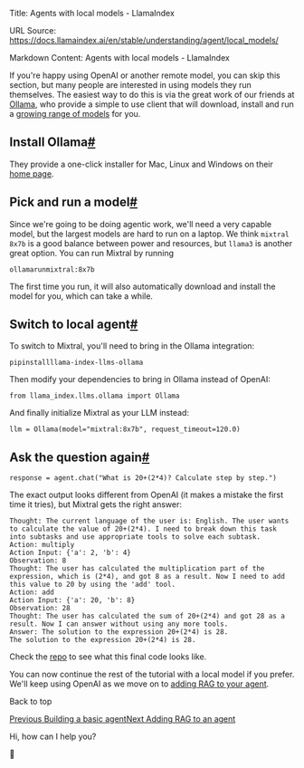 Title: Agents with local models - LlamaIndex

URL Source: https://docs.llamaindex.ai/en/stable/understanding/agent/local_models/

Markdown Content:
Agents with local models - LlamaIndex


If you're happy using OpenAI or another remote model, you can skip this section, but many people are interested in using models they run themselves. The easiest way to do this is via the great work of our friends at [Ollama](https://ollama.com/), who provide a simple to use client that will download, install and run a [growing range of models](https://ollama.com/library) for you.

Install Ollama[#](https://docs.llamaindex.ai/en/stable/understanding/agent/local_models/#install-ollama "Permanent link")
-------------------------------------------------------------------------------------------------------------------------

They provide a one-click installer for Mac, Linux and Windows on their [home page](https://ollama.com/).

Pick and run a model[#](https://docs.llamaindex.ai/en/stable/understanding/agent/local_models/#pick-and-run-a-model "Permanent link")
-------------------------------------------------------------------------------------------------------------------------------------

Since we're going to be doing agentic work, we'll need a very capable model, but the largest models are hard to run on a laptop. We think `mixtral 8x7b` is a good balance between power and resources, but `llama3` is another great option. You can run Mixtral by running

```
ollamarunmixtral:8x7b
```

The first time you run, it will also automatically download and install the model for you, which can take a while.

Switch to local agent[#](https://docs.llamaindex.ai/en/stable/understanding/agent/local_models/#switch-to-local-agent "Permanent link")
---------------------------------------------------------------------------------------------------------------------------------------

To switch to Mixtral, you'll need to bring in the Ollama integration:

```
pipinstallllama-index-llms-ollama
```

Then modify your dependencies to bring in Ollama instead of OpenAI:

```
from llama_index.llms.ollama import Ollama
```

And finally initialize Mixtral as your LLM instead:

```
llm = Ollama(model="mixtral:8x7b", request_timeout=120.0)
```

Ask the question again[#](https://docs.llamaindex.ai/en/stable/understanding/agent/local_models/#ask-the-question-again "Permanent link")
-----------------------------------------------------------------------------------------------------------------------------------------

```
response = agent.chat("What is 20+(2*4)? Calculate step by step.")
```

The exact output looks different from OpenAI (it makes a mistake the first time it tries), but Mixtral gets the right answer:

```
Thought: The current language of the user is: English. The user wants to calculate the value of 20+(2*4). I need to break down this task into subtasks and use appropriate tools to solve each subtask.
Action: multiply
Action Input: {'a': 2, 'b': 4}
Observation: 8
Thought: The user has calculated the multiplication part of the expression, which is (2*4), and got 8 as a result. Now I need to add this value to 20 by using the 'add' tool.
Action: add
Action Input: {'a': 20, 'b': 8}
Observation: 28
Thought: The user has calculated the sum of 20+(2*4) and got 28 as a result. Now I can answer without using any more tools.
Answer: The solution to the expression 20+(2*4) is 28.
The solution to the expression 20+(2*4) is 28.
```

Check the [repo](https://github.com/run-llama/python-agents-tutorial/blob/main/2_local_agent.py) to see what this final code looks like.

You can now continue the rest of the tutorial with a local model if you prefer. We'll keep using OpenAI as we move on to [adding RAG to your agent](https://docs.llamaindex.ai/en/stable/understanding/agent/rag_agent/).

Back to top

[Previous Building a basic agent](https://docs.llamaindex.ai/en/stable/understanding/agent/basic_agent/)[Next Adding RAG to an agent](https://docs.llamaindex.ai/en/stable/understanding/agent/rag_agent/)

Hi, how can I help you?

🦙
